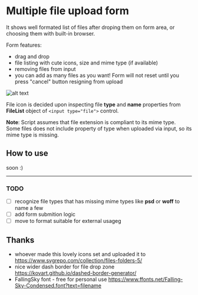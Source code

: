 # Multiple file upload form

It shows well formated list of files after droping them on form area, or choosing them with built-in browser.

Form features:
- drag and drop
- file listing with cute icons, size and  mime type (if available)
- removing files from input
- you can add as many files as you want! Form will not reset until you press "cancel" button resigning from upload

![alt text](https://github.com/[username]/[reponame]/blob/[branch]/image.jpg?raw=true)

File icon is decided upon inspecting file **type** and **name** properties from **FileList** object of `<input type="file">` control.     

**Note**: Script assumes that file extension is compliant to its mime type.  
Some files does not include property of type when uploaded via input, so its mime type is missing.  
## How to use
soon :)

---
### TODO
- [ ] recognize file types that has missing mime types like **psd** or **woff** to name a few
- [ ] add form submition logic
- [ ] move to format suitable for external usageg

## Thanks
- whoever made this lovely icons set and uploaded it to https://www.svgrepo.com/collection/files-folders-5/
- nice wider dash border for file drop zone https://kovart.github.io/dashed-border-generator/
- FallingSky font - free for personal use https://www.ffonts.net/Falling-Sky-Condensed.font?text=filename